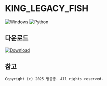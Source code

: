 # KING_LEGACY_FISH
![Windows](https://img.shields.io/badge/Platform-Windows-blue?logo=windows&logoColor=white)
![Python](https://img.shields.io/badge/Made%20with-Python-3776AB?logo=python&logoColor=white)

## 다운로드
[![Download](https://img.shields.io/badge/Download-v0.0-brightgreen?style=for-the-badge)](https://github.com/cookieiscrispy-coder/KING_LEGACY_FISH/releases/tag/v0.0)

## 참고
```
Copyright (c) 2025 땅콩총. All rights reserved.
```

